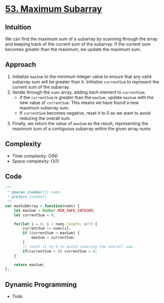 # [53. Maximum Subarray](https://leetcode.com/problems/maximum-subarray/description/)

## Intuition
We can find the maximum sum of a subarray by scanning through the array and keeping track of the current sum of the subarray. If the current sum becomes greater than the maximum, we update the maximum sum.

## Approach 
1. Initialize `maxSum` to the minimum integer value to ensure that any valid subarray sum will be greater than it. Initialize `currentSum` to represent the current sum of the subarray.
2. Iterate through the `nums` array, adding each element to `currentSum`.
   - if the `currentSum` is greater than the `maxSum`, update `maxSum` with the new value of `currentSum`. This means we have found a new maximum subarray sum.
   - If `currentSum` becomes negative, reset it to 0 as we want to avoid reducing the overall sum.
3. Finally, we return the value of `maxSum` as the result, representing the maximum sum of a contiguous subarray within the given array nums

## Complexity
- Time complexity: O(N)
- Space complexity: O(1)

## Code
```javascript
/**
 * @param {number[]} nums
 * @return {number}
 */
var maxSubArray = function(nums) {
    let maxSum = Number.MIN_SAFE_INTEGER;
    let currentSum = 0;

    for(let i = 0; i < nums.length; i++) {
        currentSum += nums[i];
        if (currentSum > maxSum) {
            maxSum = currentSum;
        }
        // reset it to 0 to avoid reducing the overall sum.
        if(currentSum < 0) currentSum = 0;
    }

    return maxSum;
};
```

## Dynamic Programming
- Todo